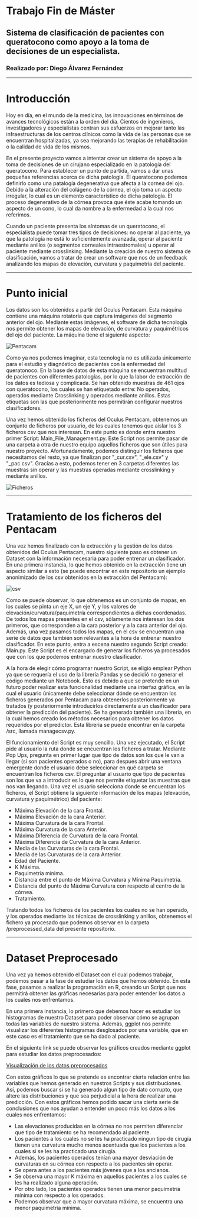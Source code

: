 # Trabajo Fin de Máster

## Sistema de clasificación de pacientes con queratocono como apoyo a la toma de decisiones de un especialista.

### Realizado por: Diego Álvarez Fernández

------------------------------------------------------------------------------------------------------------------

# Introducción

Hoy en día, en el mundo de la medicina, las innovaciones en términos de avances tecnológicos están a la orden del día. Cientos de ingenieros, investigadores y especialistas centran sus esfuerzos en mejorar tanto las infraestructuras de los centros clínicos como la vida de las personas que se encuentran hospitalizadas, ya sea mejorando las terapias de rehabilitación o la calidad de vida de los mismos.

En el presente proyecto vamos a intentar crear un sistema de apoyo a la toma de decisiones de un cirujano especializado en la patología del queratocono. Para establecer un punto de partida, vamos a dar unas pequeñas referencias acerca de dicha patología. El queratocono podemos definirlo como una patalogía degenerativa que afecta a la cornea del ojo. Debido a la alteración del colágeno de la córnea, el ojo toma un aspecto irregular, lo cual es un elemento característico de dicha patología. El proceso degenerativo de la córnea provoca que éste acabe tomando un aspecto de un cono, lo cual da nombre a la enfermedad a la cual nos referimos. 

Cuando un paciente presenta los síntomas de un queratocono, el especialista puede tomar tres tipos de decisiones: no operar al paciente, ya que la patología no está lo suficientemente avanzada, operar al paciente mediante anillos (o segmentos corneales intraestromales) u operar al paciente mediante crosslinking. Mediante la creación de nuestro sistema de clasificación, vamos a tratar de crear un software que nos de un feedback analizando los mapas de elevación, curvatura y paquimetría del paciente. 

--------------------------------------------------------------------------------------------------------------------

# Punto inicial

Los datos son los obtenidos a partir del Oculus Pentacam. Esta máquina contiene una máquina rotatoria que captura imágenes del segmento anterior del ojo. Mediante estas imágenes, el software de dicha tecnología nos permite obtener los mapas de elevación, de curvatura y paquimétricos del ojo del paciente. La máquina tiene el siguiente aspecto:

![Pentacam](https://raw.githubusercontent.com/diegoalvzfdez/master-data-science/master/imgs/OCULUS_Pentacam(1).jpg)

Como ya nos podemos imaginar, esta tecnología no es utilizada únicamente para el estudio y diagnóstico de pacientes con la enfermedad del queratonoco. En la base de datos de esta máquina se encuentran multitud de pacientes con diferentes patologías, por lo que la labor de extracción de los datos es tediosa y complicada. Se han obtenido muestras de 461 ojos con queratocono, los cuales se han etiquetado entre: No operados, operados mediante Crosslinking y operados mediante anillos. Estas etiquetas son las que posteriormente nos permitirán configurar nuestros clasificadores.

Una vez hemos obtenido los ficheros del Oculus Pentacam, obtenemos un conjunto de ficheros por usuario, de los cuales tenemos que aislar los 3 ficheros csv que nos interesan. En este punto es donde entra nuestro primer Script: Main_File_Management.py. Este Script nos permite pasar de una carpeta a otra de nuestro equipo aquellos ficheros que son útiles para nuestro proyecto. Afortunadamente, podemos distinguir los ficheros que necesitamos del resto, ya que finalizan por "_cur.csv", "_ele.csv" y "_pac.csv". Gracias a esto, podemos tener en 3 carpetas diferentes las muestras sin operar y las muestras operadas mediante crosslinking y mediante anillos.

![Ficheros](https://raw.githubusercontent.com/diegoalvzfdez/master-data-science/master/imgs/Ficheros.png)


--------------------------------------------------------------------------------------------------------------------

# Tratamiento de los ficheros del Pentacam

Una vez hemos finalizado con la extracción y la gestión de los datos obtenidos del Oculus Pentacam, nuestro siguiente paso es obtener un Dataset con la información necesaria para poder entrenar un clasificador. En una primera instancia, lo que hemos obtenido en la extracción tiene un aspecto similar a esto (se puede encontrar en este repositorio un ejemplo anonimizado de los csv obtenidos en la extracción del Pentacam):

![csv](https://raw.githubusercontent.com/diegoalvzfdez/master-data-science/master/imgs/csv%20obtenido%20de%20la%20extracción.PNG)

Como se puede observar, lo que obtenemos es un conjunto de mapas, en los cuales se pinta un eje X, un eje Y, y los valores de elevación/curvatura/paquimetría correspondientes a dichas coordenadas. De todos los mapas presentes en el csv, sólamente nos interesan los dos primeros, que corresponden a la cara posterior y a la cara anterior del ojo. Además, una vez pasamos todos los mapas, en el csv se encuentran una serie de datos que también son relevantes a la hora de entrenar nuestro clasificador. En este punto, entra a escena nuestro segundo Script creado: Main.py. Este Script es el encargado de generar los ficheros ya procesados que con los que podemos entrenar nuestro clasificador. 

A la hora de elegir cómo programar nuestro Script, se eligió emplear Python ya que se requería el uso de la librería Pandas y se decidió no generar el código mediante un Notebook. Esto es debido a que se pretende en un futuro poder realizar esta funcionalidad mediante una interfaz gráfica, en la cual el usuario únicamente debe seleccionar dónde se encuentran los ficheros generados por Pentacam para obtenerlos posteriormente ya tratados (y posteriormente introducirlos directamente a un clasificador para obtener la predicción del paciente). Se ha generado también una libreria, en la cual hemos creado los métodos necesarios para obtener los datos requeridos por el predictor. Esta libreria se puede encontrar en la carpeta /src, llamada managecsv.py.

El funcionamiento del Script es muy sencillo. Una vez ejecutado, el Script pide al usuario la ruta donde se encuentran los ficheros a tratar. Mediante Pop Ups, pregunta en primer lugar que tipo de datos son los que le van a llegar (si son pacientes operados o no), para despues abrir una ventana emergente donde el usuario debe seleccionar en qué carpeta se encuentran los ficheros csv. El preguntar al usuario que tipo de pacientes son los que va a introducir es lo que nos permite etiquetar las muestras que nos van llegando. Una vez el usuario selecciona donde se encuentran los ficheros, el Script obtiene la siguiente información de los mapas (elevación, curvatura y paquimétrico) del paciente:

- Máxima Elevación de la cara Frontal.
- Máxima Elevación de la cara Anterior.
- Máxima Curvatura de la cara Frontal.
- Máxima Curvatura de la cara Anterior.
- Máxima Diferencia de Curvatura de la cara Frontal.
- Máxima Diferencia de Curvatura de la cara Anterior.
- Media de las Curvaturas de la cara Frontal.
- Media de las Curvaturas de la cara Anterior.
- Edad del Paciente.
- K Máxima.
- Paquimetría mínima.
- Distancia entre el punto de Máxima Curvatura y Mínima Paquimetría.
- Distancia del punto de Máxima Curvatura con respecto al centro de la córnea.
- Tratamiento.

Tratando todos los ficheros de los pacientes los cuales no se han operado, y los operados mediante las técnicas de crosslinking y anillos, obtenemos el fichero ya procesado que podemos observar en la carpeta /preprocessed_data del presente repositorio.


--------------------------------------------------------------------------------------------------------------------

# Dataset Preprocesado

Una vez ya hemos obtenido el Dataset con el cual podemos trabajar, podemos pasar a la fase de estudiar los datos que hemos obtenido. En esta fase, pasamos a realizar la programación en R, creando un Script que nos permitirá obtener las gráficas necesarias para poder entender los datos a los cuales nos enfrentamos. 

En una primera instancia, lo primero que debemos hacer es estudiar los histogramas de nuestro Dataset para poder observar cómo se agrupan todas las variables de nuestro sistema. Además, ggplot nos permite visualizar los diferentes histogramas desglosados por una variable, que en este caso es el tratamiento que se ha dado al paciente. 

En el siguiente link se puede observar los gráficos creados mediante ggplot para estudiar los datos preprocesados:

[Visualización de los datos preprocesados](https://diegoalvzfdez.github.io/) 

Con estos gráficos lo que se pretende es encontrar cierta relación entre las variables que hemos generado en nuestros Scripts y sus distribuciones. Así, podemos buscar si se ha generado algun tipo de dato corrupto, que altere las distribuciones y que sea perjudicial a la hora de realizar una predicción. Con estos gráficos hemos podido sacar una cierta serie de conclusiones que nos ayudan a entender un poco más los datos a los cuales nos enfrentamos:

- Las elevaciones producidas en la córnea no nos permiten diferenciar que tipo de tratamiento se ha recomendado al paciente.
- Los pacientes a los cuales no se les ha practicado ningun tipo de cirugía tienen una curvatura mucho menos acentuada que los pacientes a los cuales si se les ha practicado una cirugía. 
- Además, los pacientes operados tenían una mayor desviación de curvaturas en su córnea con respecto a los pacientes sin operar.
- Se opera antes a los pacientes más jóvenes que a los ancianos. 
- Se observa una mayor K máxima en aquellos pacientes a los cuales se les ha realizado alguna operación.
- Por otro lado, los pacientes operados tienen una menor paquimetría mínima con respecto a los operados.
- Podemos observar que a mayor curvatura máxima, se encuentra una menor paquimetría mínima.





